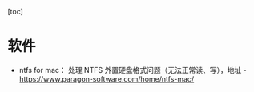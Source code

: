 [toc]

# 软件

- ntfs for mac： 处理 NTFS 外置硬盘格式问题（无法正常读、写），地址 - https://www.paragon-software.com/home/ntfs-mac/


